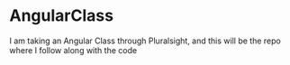 # AngularClass
I am taking an Angular Class through Pluralsight, and this will be the repo where I follow along with the code
